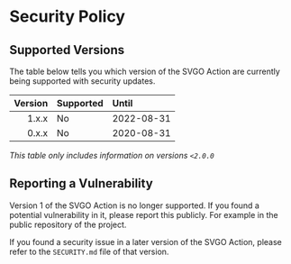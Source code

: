 # Security Policy

## Supported Versions

The table below tells you which version of the SVGO Action are currently being
supported with security updates.

| Version | Supported         | Until      |
| ------: | :---------------- | :--------- |
|   1.x.x | No                | 2022-08-31 |
|   0.x.x | No                | 2020-08-31 |

_This table only includes information on versions `<2.0.0`_

## Reporting a Vulnerability

Version 1 of the SVGO Action is no longer supported. If you found a potential
vulnerability in it, please report this publicly. For example in the public
repository of the project.

If you found a security issue in a later version of the SVGO Action, please
refer to the `SECURITY.md` file of that version.
